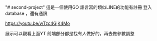 "# second-project" 
這是一個使用GO 語言寫的類似LINE的功能有註冊 登入database ，還有通訊

https://youtu.be/wTzc4GjK4Mo

展示可以觀看上面YT 
前端部分都是找有人做好的，再去做參數調整
